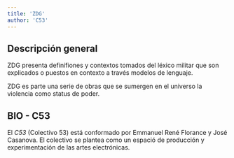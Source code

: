 ```yaml
---
title: 'ZDG'
author: 'C53'
---
```


## Descripción general

ZDG presenta definifiones y contextos tomados del léxico militar que son explicados o puestos en contexto a través modelos de lenguaje.

ZDG es parte una serie de obras que se sumergen en el universo la violencia como status de poder.

## BIO - C53

El _C53_ (Colectivo 53) está conformado por Emmanuel René Florance y José Casanova. El colectivo se plantea como un espació de producción y experimentación de las artes electrónicas.
